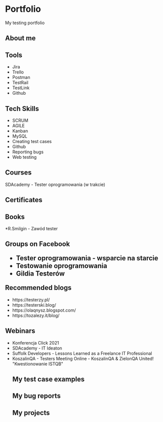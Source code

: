 # Portfolio
My testing portfolio

<h2>About me</h2>

<h2>Tools</h2>
  <ul>
<li>Jira</li>
<li>Trello</li>
<li>Postman</li>
<li>TestRail</li>
<li>TestLink</li>
<li>Github</li>
</ul> 

<h2>Tech Skills</h2>
 <ul>
<li>SCRUM</li>
<li>AGILE</li>
<li>Kanban</li>
<li>MySQL</li>
<li>Creating test cases</li>
<li>Github</li>
<li>Reporting bugs</li>
<li>Web testing</li>
</ul> 


<h2>Courses</h2>
SDAcademy - Tester oprogramowania (w trakcie)
<h2>Certificates</h2>
<h2>Books</h2>
*R.Smilgin - Zawód tester
<h2>Groups on Facebook</h>
<ul>
<li>Tester oprogramowania - wsparcie na starcie</li>
<li>Testowanie oprogramowania</li>
<li>Gildia Testerów</li>
  </ul>
<h>Recommended blogs</h2>
<ul>
<li>https://testerzy.pl/</li>
<li>https://testerski.blog/</li>
<li>https://olaqnysz.blogspot.com/</li>
<li>https://tozalezy.it/blog/</li>
  </ul>
<h2>Webinars</h2>
<ul>
<li>Konferencja Click 2021</li>
<li>SDAcademy - IT Ideaton</li>
<li>Suffolk Developers - Lessons Learned as a Freelance IT Professional</li>
<li>KoszalinQA - Testers Meeting Online - KoszalinQA & ZielonQA United! "Kwestionowanie ISTQB"</li>
<h2>My test case examples</h2>
<h2>My bug reports</h2>
<h2>My projects</h2>
